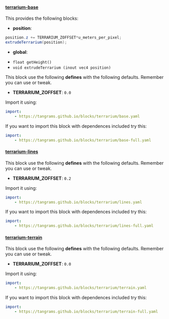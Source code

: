 

#### [terrarium-base](https://github.com/tangrams/blocks/blob/gh-pages/terrarium/base.yaml)

This provides the following blocks:

- **position**:

```glsl
position.z += TERRARIUM_ZOFFSET*u_meters_per_pixel;
extrudeTerrarium(position);
```


- **global**:
 + `float getHeight() `
 + `void extrudeTerrarium (inout vec4 position) `

This block use the following **defines** with the following defaults. Remember you can use or tweak.
 - **TERRARIUM_ZOFFSET**: ```0.0```


Import it using:

```yaml
import:
    - https://tangrams.github.io/blocks/terrarium/base.yaml
```




If you want to import this block with dependences included try this:

```yaml
import:
    - https://tangrams.github.io/blocks/terrarium/base-full.yaml
```




#### [terrarium-lines](https://github.com/tangrams/blocks/blob/gh-pages/terrarium/lines.yaml)



This block use the following **defines** with the following defaults. Remember you can use or tweak.
 - **TERRARIUM_ZOFFSET**: ```0.2```


Import it using:

```yaml
import:
    - https://tangrams.github.io/blocks/terrarium/lines.yaml
```




If you want to import this block with dependences included try this:

```yaml
import:
    - https://tangrams.github.io/blocks/terrarium/lines-full.yaml
```




#### [terrarium-terrain](https://github.com/tangrams/blocks/blob/gh-pages/terrarium/terrain.yaml)



This block use the following **defines** with the following defaults. Remember you can use or tweak.
 - **TERRARIUM_ZOFFSET**: ```0.0```


Import it using:

```yaml
import:
    - https://tangrams.github.io/blocks/terrarium/terrain.yaml
```




If you want to import this block with dependences included try this:

```yaml
import:
    - https://tangrams.github.io/blocks/terrarium/terrain-full.yaml
```


